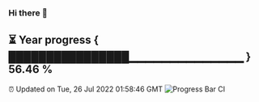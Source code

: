 ### Hi there 👋
⏳ Year progress { ████████████████▁▁▁▁▁▁▁▁▁▁▁▁▁▁ } 56.46 %
---
⏰ Updated on Tue, 26 Jul 2022 01:58:46 GMT
![Progress Bar CI](https://github.com/liununu/liununu/workflows/Progress%20Bar%20CI/badge.svg)
